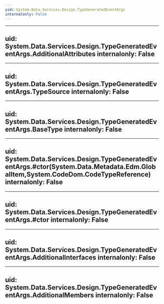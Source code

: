 ```yaml
---
uid: System.Data.Services.Design.TypeGeneratedEventArgs
internalonly: False
---
```


---
uid: System.Data.Services.Design.TypeGeneratedEventArgs.AdditionalAttributes
internalonly: False
---

---
uid: System.Data.Services.Design.TypeGeneratedEventArgs.TypeSource
internalonly: False
---

---
uid: System.Data.Services.Design.TypeGeneratedEventArgs.BaseType
internalonly: False
---

---
uid: System.Data.Services.Design.TypeGeneratedEventArgs.#ctor(System.Data.Metadata.Edm.GlobalItem,System.CodeDom.CodeTypeReference)
internalonly: False
---

---
uid: System.Data.Services.Design.TypeGeneratedEventArgs.#ctor
internalonly: False
---

---
uid: System.Data.Services.Design.TypeGeneratedEventArgs.AdditionalInterfaces
internalonly: False
---

---
uid: System.Data.Services.Design.TypeGeneratedEventArgs.AdditionalMembers
internalonly: False
---

